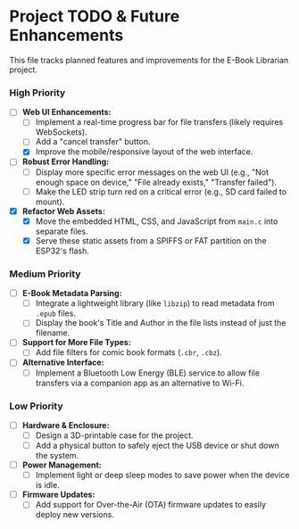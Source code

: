 # Project TODO & Future Enhancements

This file tracks planned features and improvements for the E-Book Librarian project.

### High Priority

* [ ] **Web UI Enhancements:**
  * [ ] Implement a real-time progress bar for file transfers (likely requires WebSockets).
  * [ ] Add a "cancel transfer" button.
  * [x] Improve the mobile/responsive layout of the web interface.
* [ ] **Robust Error Handling:**
  * [ ] Display more specific error messages on the web UI (e.g., "Not enough space on device," "File already exists," "Transfer failed").
  * [ ] Make the LED strip turn red on a critical error (e.g., SD card failed to mount).
* [x] **Refactor Web Assets:**
  * [x] Move the embedded HTML, CSS, and JavaScript from `main.c` into separate files.
  * [x] Serve these static assets from a SPIFFS or FAT partition on the ESP32's flash.

### Medium Priority

* [ ] **E-Book Metadata Parsing:**
  * [ ] Integrate a lightweight library (like `libzip`) to read metadata from `.epub` files.
  * [ ] Display the book's Title and Author in the file lists instead of just the filename.
* [ ] **Support for More File Types:**
  * [ ] Add file filters for comic book formats (`.cbr`, `.cbz`).
* [ ] **Alternative Interface:**
  * [ ] Implement a Bluetooth Low Energy (BLE) service to allow file transfers via a companion app as an alternative to Wi-Fi.

### Low Priority

* [ ] **Hardware & Enclosure:**
  * [ ] Design a 3D-printable case for the project.
  * [ ] Add a physical button to safely eject the USB device or shut down the system.
* [ ] **Power Management:**
  * [ ] Implement light or deep sleep modes to save power when the device is idle.
* [ ] **Firmware Updates:**
  * [ ] Add support for Over-the-Air (OTA) firmware updates to easily deploy new versions.

